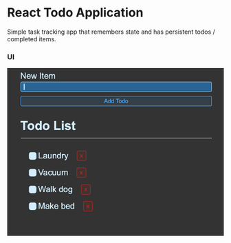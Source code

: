 # React Todo Application

Simple task tracking app that remembers state and has persistent todos / completed items.

### UI
![alt text](images/UI.png)